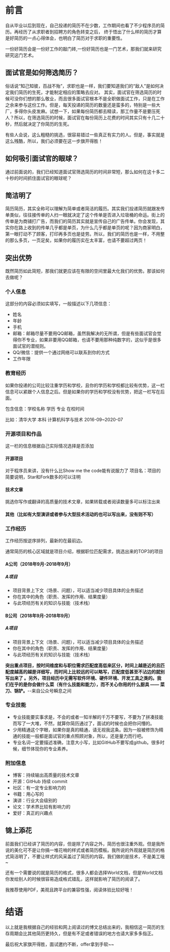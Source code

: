 # 前言
自从毕业以后到现在，自己投递的简历不在少数，工作期间也看了不少程序员的简历。再经历了从求职者到招聘方的角色转变之后， 终于悟出了什么样的简历才算是好简历的一点心得体会，也明白了简历对于求职的重要性。

一份好简历会是一份好工作的敲门砖,一份好简历也是一门艺术，那我们就来研究研究这门艺术。
## 面试官是如何筛选简历？
俗话说“知己知彼，百战不殆”，求职也是一样，我们要知道我们的“敌人”是如何决定我们简历的生死，才能制定相应的策略去应对。
其实，面试官在筛选简历的时候可没你们想的那么敬业，而且很多面试官根本不是全职做面试工作，只是在工作之余来参与这份工作。但是，每天投递的简历的数量还是蛮多的，特别是一些大厂，多得你头皮发麻。试想一下，如果每份简历都去精读，那工作量不是要压死人？所以，在筛选简历的时候，面试官在每份简历上花费的时间其实只有十几二十秒，然后就决定了你简历的生死。

有些人会说，这么粗糙的挑选，很容易错过一些真正有实力的人。但是，事实就是这么残酷，所以，我们必须要在这一步旗开得胜！
## 如何吸引面试官的眼球？
通过前面说的，我们已经知道面试官筛选简历的时间非常短，那么如何在这十多二十秒的时间抓住面试官的眼球呢？
## 简洁明了
简历简历，其实全称可以理解为简单或者简洁的履历。其实我们投递简历就跟发传单类似，往往接传单的人扫一眼就决定了这个传单是否进入垃圾桶的命运。街上的传单是为商铺打广告，而我们的简历其实就是宣传自己的广告传单。你会发现，其实你在路上收到的传单几乎都是单页，为什么几乎都是单页的呢？因为商家明白，第一眼打动不了顾客，打印再多页也是徒劳。所以，我们的简历也是一样，不用整的那么多页，一页足矣，如果你的履历实在太丰富，也请不要超过两页！
## 突出优势
既然简历如此简短，那我们就更应该在有限的空间里最大化我们的优势。那该如何去做呢？

### 个人信息
这部分的内容必须如实填写，一般描述以下几项信息：
- 姓名
- 年龄
- 手机
- 邮箱：邮箱尽量不要用QQ邮箱，虽然我解决的无所谓，但是有些面试官会觉得你不专业，如果非要用QQ邮箱，也请不要用那种纯数字的，这似乎是很多面试官的潜规则。
- QQ/微信：提供一个通过网络可以联系到你的方式
- 工作年限
### 教育经历
如果你投递的公司比较注重学历和学校，且你的学历和学校都比较有优势，这一栏信息可以紧跟个人信息之后。但是如果你的学历和学校没有优势，把这一栏写在后面。

包含信息：学校名称 学历  专业  在校时间

比如：清华大学 本科  计算机科学与技术  2016-09~2020-07
### 开源项目和作品
这一栏的信息根据自己实际情况选择是否添加
#### 开源项目
对于程序员来讲，没有什么比Show me the code能有说服力了
项目名：项目的简要说明，Star和Fork数多的可以注明
#### 技术文章
挑选你写作或翻译的高质量的技术文章，如果转载或者阅读数量多可以标注出来
#### 其他（比如有大型演讲或者参与大型技术活动的也可以写出来，没有则不写）
### 工作经历
工作经历按逆序排列，最新的在最前边。

通常简历的核心区域就是项目介绍，根据职位匹配需求，挑选出来的TOP3的项目

#### A公司（2018年9月-2018年9月）
##### A项目
- 项目背景上下文（场景、问题），可以适当减少项目具体的业务描述
- 你在其中的角色（职责、发挥的作用、结果度量）
- 与此项经历有关的知识与技能（技术栈）
#### B公司（2018年9月-2018年9月）
##### A项目
- 项目背景上下文（场景、问题），可以适当减少项目具体的业务描述
- 你在其中的角色（职责、发挥的作用、结果度量）
- 与此项经历有关的知识与技能（技术栈）

**突出重点项目，按时间维度和与职位需求匹配度高低来区分，时间上越是近的且匹配度越高的越是详细写，而时间上比较远的可以略写，匹配度低甚至不沾边的就别写出来了
。另外，项目经历中无需写软件环境、硬件环境、开发工具之类的。我们在乎的是你会做什么菜（有什么技能和能力），而不关心你用的什么厨具 —— 菜刀、锅铲。**--来自公众号瞬息之间

### 专业技能
- 专业技能要实事求是，不会的或者一知半解的千万不要写，不要为了拼凑技能而写了一大堆，不然，就算你简历通过了，面试的时候也会把你问懵的。
- 少用精通这个字眼，如果你是真的精通，请无视我这条。因为一般被修饰为精通的技能一般都是面试官的重点照顾对象，所以，还是量力而行吧。
- 专业名词一定要描述准确，注意大小写，比如GitHub不要写成github。很多时候，细节体现你的专业素养。
### 附加信息
- 博客：持续输出高质量的技术文章
- 开源：GitHub 持续 commit
- 社区：有一定专业影响力的
- 书籍：用心写的
- 演讲：行业大会级别的
- 论文：学术界比较有影响力的
- 爱好：真正的兴趣点
## 锦上添花
前面我们已经讲了简历的内容，但是除了内容之外，简历也很注重外观。但是我所说的美化可不是让你搞一堆花哨的样式或者简历模板。我所说的外观就是简历的格式简洁明了，不要让样式的风采盖过了简历的内容。我们做的是技术，不是美工哦~

还有一个需要说的就是简历的格式，很多人都会选择World文档，但是World文档你发给别人的时候很容易造成格式错乱，这样就影响了简历的阅读了。

我推荐使用PDF，美观且跨平台的兼容性强，阅读体验比较好哦！
# 结语
以上就是我根据自己的经验和网上阅读过的博文总结出来的，我相信这一简历的生存周期会比其他简历更持久，但是有不足或者错误的地方也请大家多多指正。

最后祝大家旗开得胜，面试邀约不断，offer拿到手软~~

